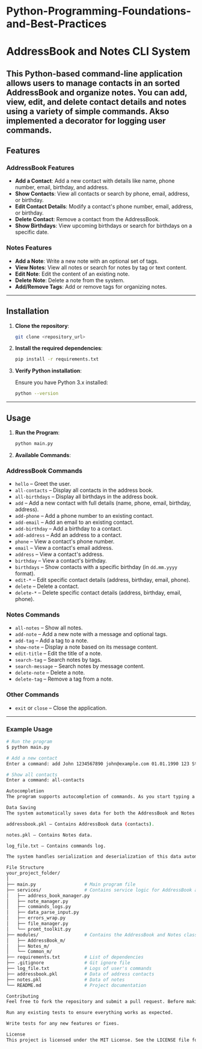 # Python-Programming-Foundations-and-Best-Practices
# AddressBook and Notes CLI System

This Python-based command-line application allows users to manage contacts in an sorted AddressBook and organize notes. You can add, view, edit, and delete contact details and notes using a variety of simple commands.
Akso implemented a decorator for logging user commands. 
---

## Features

### **AddressBook Features**

- **Add a Contact**: Add a new contact with details like name, phone number, email, birthday, and address.
- **Show Contacts**: View all contacts or search by phone, email, address, or birthday.
- **Edit Contact Details**: Modify a contact's phone number, email, address, or birthday.
- **Delete Contact**: Remove a contact from the AddressBook.
- **Show Birthdays**: View upcoming birthdays or search for birthdays on a specific date.

### **Notes Features**

- **Add a Note**: Write a new note with an optional set of tags.
- **View Notes**: View all notes or search for notes by tag or text content.
- **Edit Note**: Edit the content of an existing note.
- **Delete Note**: Delete a note from the system.
- **Add/Remove Tags**: Add or remove tags for organizing notes.

---

## Installation

1. **Clone the repository**:

    ```bash
    git clone <repository_url>
    ```

2. **Install the required dependencies**:

    ```bash
    pip install -r requirements.txt
    ```

3. **Verify Python installation**:

    Ensure you have Python 3.x installed:

    ```bash
    python --version
    ```

---

## Usage

1. **Run the Program**:

    ```bash
    python main.py
    ```

2. **Available Commands**:

### AddressBook Commands

- `hello` – Greet the user.
- `all-contacts` – Display all contacts in the address book.
- `all-birthdays` – Display all birthdays in the address book.
- `add` – Add a new contact with full details (name, phone, email, birthday, address).
- `add-phone` – Add a phone number to an existing contact.
- `add-email` – Add an email to an existing contact.
- `add-birthday` – Add a birthday to a contact.
- `add-address` – Add an address to a contact.
- `phone` – View a contact's phone number.
- `email` – View a contact's email address.
- `address` – View a contact's address.
- `birthday` – View a contact's birthday.
- `birthdays` – Show contacts with a specific birthday (in `dd.mm.yyyy` format).
- `edit-*` – Edit specific contact details (address, birthday, email, phone).
- `delete` – Delete a contact.
- `delete-*` – Delete specific contact details (address, birthday, email, phone).

### Notes Commands

- `all-notes` – Show all notes.
- `add-note` – Add a new note with a message and optional tags.
- `add-tag` – Add a tag to a note.
- `show-note` – Display a note based on its message content.
- `edit-title` – Edit the title of a note.
- `search-tag` – Search notes by tags.
- `search-message` – Search notes by message content.
- `delete-note` – Delete a note.
- `delete-tag` – Remove a tag from a note.

### Other Commands

- `exit` or `close` – Close the application.

---

### Example Usage

```bash
# Run the program
$ python main.py

# Add a new contact
Enter a command: add John 1234567890 john@example.com 01.01.1990 123 Street

# Show all contacts
Enter a command: all-contacts

Autocompletion
The program supports autocompletion of commands. As you start typing a command, the available options will be shown.

Data Saving
The system automatically saves data for both the AddressBook and Notes in the following files:

addressbook.pkl – Contains AddressBook data (contacts).

notes.pkl – Contains Notes data.

log_file.txt – Contains commands log.

The system handles serialization and deserialization of this data automatically.

File Structure
your_project_folder/
│
├── main.py                  # Main program file
├── services/                # Contains service logic for AddressBook and Notes
│   ├── address_book_manager.py
│   ├── note_manager.py
│   ├── commands_logs.py
│   ├── data_parse_input.py
│   ├── errors_wrap.py
│   ├── file_manager.py
│   └── promt_toolkit.py
├── modules/                 # Contains the AddressBook and Notes classes
│   ├── AddressBook_m/
│   ├── Notes_m/
│   └── Common_m/
├── requirements.txt         # List of dependencies
├── .gitignore               # Git ignore file
├── log_file.txt             # Logs of user's commands
├── addressbook.pkl          # Data of address contacts
├── notes.pkl                # Data of notes
└── README.md                # Project documentation

Contributing
Feel free to fork the repository and submit a pull request. Before making changes, please:

Run any existing tests to ensure everything works as expected.

Write tests for any new features or fixes.

License
This project is licensed under the MIT License. See the LICENSE file for more details.

